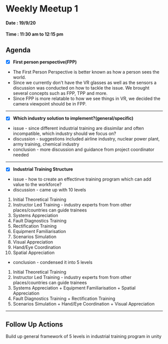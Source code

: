 # Weekly Meetup 1

#### Date : 19/9/20
#### Time : 11:30 am to 12:15 pm

## Agenda

- [x] **First person perspective(FPP)**
* The First Person Perspective is better known as how a person sees the world.
* Since we currently don't have the VR glasses as well as the sensors a discussion was conducted on how to tackle the issue. We brought several concepts such as 
  FPP, TPP and more. 
* Since FPP is more relatable to how we see things in VR, we decided the camera viewpoint should be in FPP.
    
---

- [x] **Which industry solution to implement?(general/specific)**

* issue - since different industrial training are dissimilar and often incompatible, which industry should we focus on?
* discussion - suggestions included airline industry, nuclear power plant, army training, chemical industry
* conclusion - more discussion and guidance from project coordinator needed
    
---

- [x] **Industrial Training Structure**

* issue - how to create an effectinve training program which can add value to the workforce?
* discussion - came up with 10 levels

1. Initial Theoretical Training 
2. Instructor Led Training - industry experts from from other places/countries can guide trainees 
3. Systems Appreciation
4. Fault Diagnostics Training
5. Rectification Training
6. Equipment Familiarisation 
7. Scenarios Simulation
8. Visual Appreciation
9. Hand/Eye Coordination
10. Spatial Appreciation

* conclusion - condensed it into 5 levels

1. Initial Theoretical Training 
2. Instructor Led Training - industry experts from from other places/countries can guide trainees 
3. Systems Appreciation + Equipment Familiarisation + Spatial Appreciation
4. Fault Diagnostics Training + Rectification Training 
5. Scenarios Simulation + Hand/Eye Coordination + Visual Appreciation
    
---

## Follow Up Actions

Build up general framework of 5 levels in industrial training program in unity
